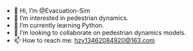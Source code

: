- 👋 Hi, I’m @Evacuation-Sim
- 👀 I’m interested in pedestrian dynamics.
- 🌱 I’m currently learning Python.
- 💞️ I’m looking to collaborate on pedestrian dynamics models.
- 📫 How to reach me: hzy13462084920@163.com

<!---
Evacuation-Sim/Evacuation-Sim is a ✨ special ✨ repository because its `README.md` (this file) appears on your GitHub profile.
You can click the Preview link to take a look at your changes.
--->
